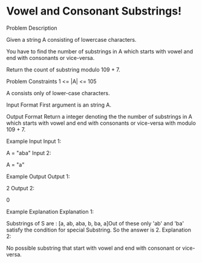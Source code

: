 # Vowel and Consonant Substrings!

Problem Description
 
Given a string A consisting of lowercase characters.

You have to find the number of substrings in A which starts with vowel and end with consonants or vice-versa.

Return the count of substring modulo 109 + 7.



Problem Constraints
1 <= |A| <= 105

A consists only of lower-case characters.



Input Format
First argument is an string A.



Output Format
Return a integer denoting the the number of substrings in A which starts with vowel and end with consonants or vice-versa with modulo 109 + 7.



Example Input
Input 1:

 A = "aba"
Input 2:

 A = "a"


Example Output
Output 1:

 2
Output 2:

 0


Example Explanation
Explanation 1:

 Substrings of S are : [a, ab, aba, b, ba, a]Out of these only 'ab' and 'ba' satisfy the condition for special Substring. So the answer is 2.
Explanation 2:

 No possible substring that start with vowel and end with consonant or vice-versa.
